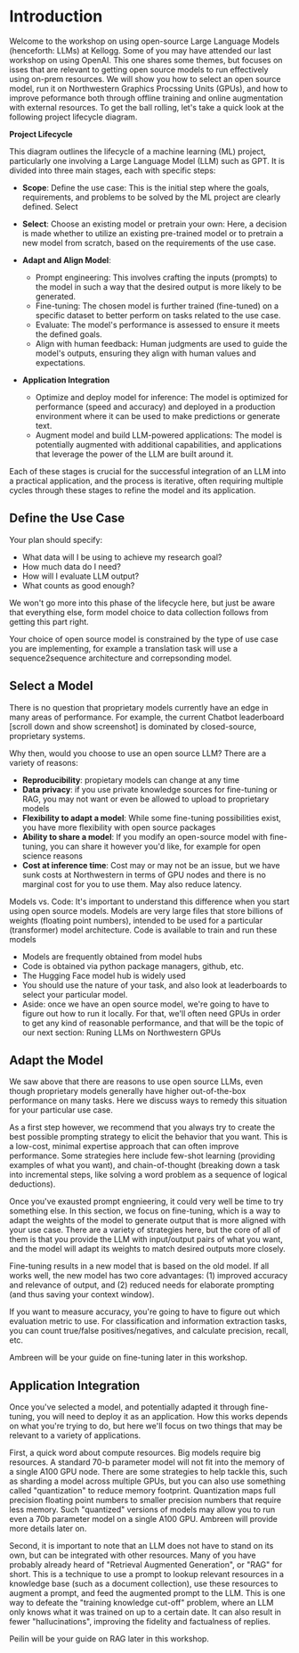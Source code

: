 # Introduction

Welcome to the workshop on using open-source Large Language Models (henceforth: LLMs) at Kellogg. Some of you may have attended our last workshop on using OpenAI. This one shares some themes, but focuses on isses that are relevant to getting open source models to run effectively using on-prem resources. We will show you how to select an open source model, run it on Northwestern Graphics Procssing Units (GPUs), and how to improve peformance both through offline training and online augmentation with external resources. To get the ball rolling, let's take a quick look at the following project lifecycle diagram.

__Project Lifecycle__

This diagram outlines the lifecycle of a machine learning (ML) project, particularly one involving a Large Language Model (LLM) such as GPT. It is divided into three main stages, each with specific steps:

* __Scope__: Define the use case: This is the initial step where the goals, requirements, and problems to be solved by the ML project are clearly defined.
Select

* __Select__: Choose an existing model or pretrain your own: Here, a decision is made whether to utilize an existing pre-trained model or to pretrain a new model from scratch, based on the requirements of the use case.

* __Adapt and Align Model__:
    * Prompt engineering: This involves crafting the inputs (prompts) to the model in such a way that the desired output is more likely to be generated.
    * Fine-tuning: The chosen model is further trained (fine-tuned) on a specific dataset to better perform on tasks related to the use case.
    * Evaluate: The model's performance is assessed to ensure it meets the defined goals.
    * Align with human feedback: Human judgments are used to guide the model's outputs, ensuring they align with human values and expectations.

* __Application Integration__
    * Optimize and deploy model for inference: The model is optimized for performance (speed and accuracy) and deployed in a production environment where it can be used to make predictions or generate text.
    * Augment model and build LLM-powered applications: The model is potentially augmented with additional capabilities, and applications that leverage the power of the LLM are built around it.

Each of these stages is crucial for the successful integration of an LLM into a practical application, and the process is iterative, often requiring multiple cycles through these stages to refine the model and its application.

## Define the Use Case

Your plan should specify:

* What data will I be using to achieve my research goal?
* How much data do I need?
* How will I evaluate LLM output?
* What counts as good enough?

We won't go more into this phase of the lifecycle here, but just be aware that everything else, form model choice to data collection follows from getting this part right.

Your choice of open source model is constrained by the type of use case you are implementing, for example a translation task will use a sequence2sequence architecture and correpsonding model.

## Select a Model

There is no question that proprietary models currently have an edge in many areas of performance. For example, the current Chatbot leaderboard [scroll down and show screenshot] is dominated by closed-source, proprietary systems.

Why then, would you choose to use an open source LLM? There are a variety of reasons:

- __Reproducibility__: propietary models can change at any time
- __Data privacy__: if you use private knowledge sources for fine-tuning or RAG, you may not want or even be allowed to upload to proprietary models
- __Flexibility to adapt a model__: While some fine-tuning possibilities exist, you have more flexibility with open source packages
- __Ability to share a model__: If you modify an open-source model with fine-tuning, you can share it however you'd like, for example for open science reasons
- __Cost at inference time__: Cost may or may not be an issue, but we have sunk costs at Northwestern in terms of GPU nodes and there is no marginal cost for you to use them. May also reduce latency.

Models vs. Code: It's important to understand this difference when you start using open source models. Models are very large files that store billions of weights (floating point numbers), intended to be used for a particular (transformer) model architecture. Code is available to train and run these models

* Models are frequently obtained from model hubs
* Code is obtained via python package managers, github, etc.
* The Hugging Face model hub is widely used
* You should use the nature of your task, and also look at leaderboards to select your particular model.
* Aside: once we have an open source model, we're going to have to figure out how to run it locally. For that, we'll often need GPUs in order to get any kind of reasonable performance, and that will be the topic of our next section: Runing LLMs on Northwestern GPUs


## Adapt the Model

We saw above that there are reasons to use open source LLMs, even though proprietary models generally have higher out-of-the-box performance on many tasks. Here we discuss ways to remedy this situation for your particular use case. 

As a first step however, we recommend that you always try to create the best possible prompting strategy to elicit the behavior that you want. This is a low-cost, minimal expertise approach that can often improve performance. Some strategies here include few-shot learning (providing examples of what you want), and chain-of-thought (breaking down a task into incremental steps, like solving a word problem as a sequence of logical deductions).

Once you've exausted prompt engnieering, it could very well be time to try something else. In this section, we focus on fine-tuning, which is a way to adapt the weights of the model to generate output that is more aligned with your use case. There are a variety of strategies here, but the core of all of them is that you provide the LLM with input/output pairs of what you want, and the model will adapt its weights to match desired outputs more closely.

Fine-tuning results in a new model that is based on the old model. If all works well, the new model has two core advantages: (1) improved accuracy and relevance of output, and (2) reduced needs for elaborate prompting (and thus saving your context window).

If you want to measure accuracy, you're going to have to figure out which evaluation metric to use. For classification and information extraction tasks, you can count true/false positives/negatives, and calculate precision, recall, etc.

Ambreen will be your guide on fine-tuning later in this workshop.

## Application Integration

Once you've selected a model, and potentially adapted it through fine-tuning, you will need to deploy it as an application. How this works depends on what you're trying to do, but here we'll focus on two things that may be relevant to a variety of applications.

First, a quick word about compute resources. Big models require big resources. A standard 70-b parameter model will not fit into the memory of a single A100 GPU node. There are some strategies to help tackle this, such as sharding a model across multiple GPUs, but you can also use something called "quantization" to reduce memory footprint. Quantization maps full precision floating point numbers to smaller precision numbers that require less memory. Such "quantized" versions of models may allow you to run even a 70b parameter model on a single A100 GPU. Ambreen will provide more details later on.

Second, it is important to note that an LLM does not have to stand on its own, but can be integrated with other resources. Many of you have probably already heard of "Retrieval Augmented Generation", or "RAG" for short. This is a technique to use a prompt to lookup relevant resources in a knowledge base (such as a document collection), use these resources to augment a prompt, and feed the augmented prompt to the LLM. This is one way to defeate the "training knowledge cut-off" problem, where an LLM only knows what it was trained on up to a certain date. It can also result in fewer "hallucinations", improving the fidelity and factualness of replies.

Peilin will be your guide on RAG later in this workshop.
